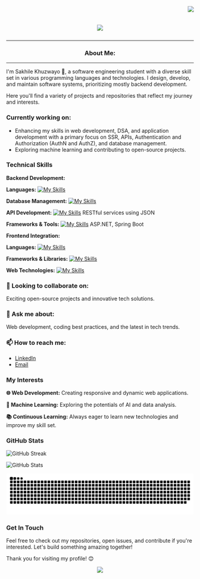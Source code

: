 <img align="right" src="https://visitor-badge.laobi.icu/badge?page_id=SakhileKhuzwayo222.visitor-badge&left_color=red&right_color=green" />

<h1 align="center">
   <a href="https://git.io/typing-svg">
     <img src="https://readme-typing-svg.herokuapp.com/?font=Courier+Prime&size=35&color=000000&center=true&vCenter=true&width=500&height=70&duration=4000&lines=Welcome+to+my+GitHub+profile!+🛸🌌" />
   </a>
</h1>

<hr/>
<h3 align="center">About Me:</h3>
<hr/>

I'm Sakhile Khuzwayo 👋, a software engineering student with a diverse skill set in various programming languages and technologies. I design, develop, and maintain software systems, prioritizing mostly backend development.

Here you'll find a variety of projects and repositories that reflect my journey and interests.

### Currently working on:
- Enhancing my skills in web development, DSA, and application development with a primary focus on SSR, APIs, Authentication and Authorization (AuthN and AuthZ), and database management.
- Exploring machine learning and contributing to open-source projects.

### Technical Skills

**Backend Development:**

**Languages:**
[![My Skills](https://skillicons.dev/icons?i=csharp,php,java&theme=light)](https://skillicons.dev)

**Database Management:**
[![My Skills](https://skillicons.dev/icons?i=mysql&theme=light)](https://skillicons.dev)

**API Development:**
[![My Skills](https://skillicons.dev/icons?i=rest&theme=light)](https://skillicons.dev)
RESTful services using JSON

**Frameworks & Tools:**
[![My Skills](https://skillicons.dev/icons?i=dotnet,spring&theme=light)](https://skillicons.dev)
ASP.NET, Spring Boot

**Frontend Integration:**

**Languages:**
[![My Skills](https://skillicons.dev/icons?i=javascript&theme=light)](https://skillicons.dev)

**Frameworks & Libraries:**
[![My Skills](https://skillicons.dev/icons?i=react,bootstrap&theme=light)](https://skillicons.dev)

**Web Technologies:**
[![My Skills](https://skillicons.dev/icons?i=html,css&theme=light)](https://skillicons.dev)

### 👯 Looking to collaborate on:
Exciting open-source projects and innovative tech solutions.

### 💬 Ask me about:
Web development, coding best practices, and the latest in tech trends.

### 📫 How to reach me:
- [LinkedIn](https://www.linkedin.com/in/sakhilekhuzwayo222)
- [Email](mailto:sakhilekhuzwayo222@example.com)

### My Interests

**🌐 Web Development:**
Creating responsive and dynamic web applications.

**🤖 Machine Learning:**
Exploring the potentials of AI and data analysis.

**📚 Continuous Learning:**
Always eager to learn new technologies and improve my skill set.

### GitHub Stats

![GitHub Streak](https://github-readme-streak-stats.herokuapp.com/?user=SakhileKhuzwayo222&theme=radical)

![GitHub Stats](https://github-readme-stats.vercel.app/api?username=SakhileKhuzwayo222&show_icons=true&theme=radical)

![Contributions Snake](https://github.com/Platane/snk/raw/output/github-contribution-grid-snake.svg)

### Get In Touch

Feel free to check out my repositories, open issues, and contribute if you're interested. Let's build something amazing together!

Thank you for visiting my profile! 😊

<p align="center">
  <a href="https://skillicons.dev">
    <img src="https://skillicons.dev/icons?i=java,cs,kubernetes,dotnet,maven,mysql,php,react,js,html" />
  </a>
</p>



